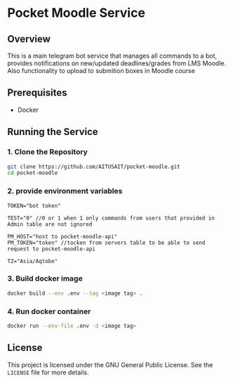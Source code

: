 # Pocket Moodle Service

## Overview
This is a main telegram bot service that manages all commands to a bot, provides notifications on new/updated deadlines/grades from LMS Moodle.
Also functionality to upload to submition boxes in Moodle course


## Prerequisites
- Docker

## Running the Service

### 1. Clone the Repository
```bash
git clone https://github.com/AITUSAIT/pocket-moodle.git
cd pocket-moodle
```

### 2. provide environment variables
```
TOKEN="bot token"

TEST="0" //0 or 1 when 1 only commands from users that provided in Admin table are not ignored

PM_HOST="host to pocket-moodle-api"
PM_TOKEN="token" //tocken from servers table to be able to send request to pocket-moodle-api

TZ="Asia/Aqtobe"
```

### 3. Build docker image
```bash
docker build --env .env --tag <image tag> .
```

### 4. Run docker container
```bash
docker run --env-file .env -d <image tag>
```

## License
This project is licensed under the GNU General Public License. See the `LICENSE` file for more details.
